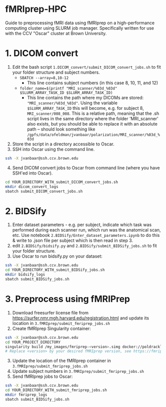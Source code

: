 # fMRIprep-HPC
Guide to preprocessing fMRI data using fMRIprep on a high-performance computing cluster using SLURM job manager. Specifically written for use with the CCV "Oscar" cluster at Brown University.

# 1. DICOM convert
1. Edit the bash script `1.DICOM_convert/submit_DICOM_convert_jobs.sh` to fit your folder structure and subject numbers.
   * `SBATCH --array=8,10-12`
      * This line contains subject numbers (in this case 8, 10, 11, and 12)
   * `folder_name=$(printf "MRI_scanner/%03d_%03d" $SLURM_ARRAY_TASK_ID $SLURM_ARRAY_TASK_ID)`
      * This line contains the path where my DICOMs are stored: `"MRI_scanner/%03d_%03d"`. Using the variable `$SLURM_ARRAY_TASK_ID` this will become, e.g. for subject 8, `MRI_scanner/008_008`. This is a relative path, meaning that the .sh script lives in the same directory where the folder 'MRI_scanner' also exists, but you should be able to replace it with an absolute path – should look something like `/gpfs/data/ofeldman/jvanbaar/polarization/MRI_scanner/%03d_%03d`
2. Store the script in a directory accessible to Oscar.
3. SSH into Oscar using the command line.
```bash
ssh -X jvanbaar@ssh.ccv.brown.edu
```
4. Send DICOM convert jobs to Oscar from command line (where you have SSH'ed into Oscar).
```bash
cd YOUR_DIRECTORY_WITH_submit_DICOM_convert_jobs.sh
mkdir dicom_convert_logs
sbatch submit_DICOM_convert_jobs.sh
```
# 2. BIDSify
1. Enter dataset parameters - e.g. per subject, indicate which task was performed during each scanner run, which run was the anatomical scan, etc. Use notebook `2.BIDSify/Enter_dataset_parameters.ipynb` to do this & write to .json file per subject which is then read in step 3.
2. edit `2.BIDSify/bidsify.py` and `2.BIDSify/submit_BIDSify_jobs.sh` to fit your folder structure.
2. Use Oscar to run bidsify.py on your dataset:
```bash
ssh -X jvanbaar@ssh.ccv.brown.edu
cd YOUR_DIRECTORY_WITH_submit_BIDSify_jobs.sh
mkdir bidsify_logs
sbatch submit_BIDSify_jobs.sh
```

# 3. Preprocess using fMRIPrep
1. Download freesurfer license file from https://surfer.nmr.mgh.harvard.edu/registration.html and update its location in `3.fMRIprep/submit_fmriprep_jobs.sh`
2. Create fMRIprep Singularity container:
```bash
ssh -X jvanbaar@ssh.ccv.brown.edu
cd YOUR_PROJECT_DIRECTORY
singularity build /my_images/fmriprep-<version>.simg docker://poldracklab/fmriprep:<version>
# Replace <version> by your desired fMRIprep version, see https://fmriprep.readthedocs.io/en/stable/changes.html
```
3. Update the location of the fMRIprep container in `3.fMRIprep/submit_fmriprep_jobs.sh`
4. Update subject numbers in  `3.fMRIprep/submit_fmriprep_jobs.sh`
5. Send fMRIprep jobs to Oscar:
```bash
ssh -X jvanbaar@ssh.ccv.brown.edu
cd YOUR_DIRECTORY_WITH_submit_fmriprep_jobs.sh
mkdir fmriprep_logs
sbatch submit_BIDSify_jobs.sh
```
